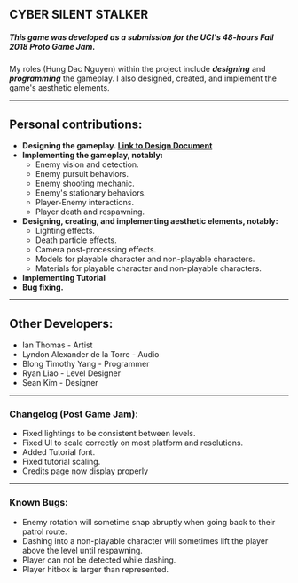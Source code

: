 ## CYBER SILENT STALKER
##### This game was developed as a submission for the UCI's **_48-hours Fall 2018 Proto Game Jam_**.

My roles (Hung Dac Nguyen) within the project include **_designing_** and **_programming_** the gameplay. I also designed, created, and implement the game's aesthetic elements.

---

## **Personal contributions:**
- **Designing the gameplay. [Link to Design Document](Design_Document.docx)**
- **Implementing the gameplay, notably:**
  - Enemy vision and detection.
  - Enemy pursuit behaviors.
  - Enemy shooting mechanic.
  - Enemy's stationary behaviors.
  - Player-Enemy interactions.
  - Player death and respawning.
- **Designing, creating, and implementing aesthetic elements, notably:**
  - Lighting effects.
  - Death particle effects.
  - Camera post-processing effects.
  - Models for playable character and non-playable characters.
  - Materials for playable character and non-playable characters.
- **Implementing Tutorial**
- **Bug fixing.**

---

## Other Developers:
 - Ian Thomas - Artist
 - Lyndon Alexander de la Torre - Audio
 - Blong Timothy Yang - Programmer
 - Ryan Liao - Level Designer
 - Sean Kim - Designer

---


### Changelog (Post Game Jam):
- Fixed lightings to be consistent between levels.
- Fixed UI to scale correctly on most platform and resolutions.
- Added Tutorial font.
- Fixed tutorial scaling.
- Credits page now display properly

---

### Known Bugs:
 - Enemy rotation will sometime snap abruptly when going back to their patrol route.
 - Dashing into a non-playable character will sometimes lift the player above the level until respawning.
 - Player can not be detected while dashing.
 - Player hitbox is larger than represented.
